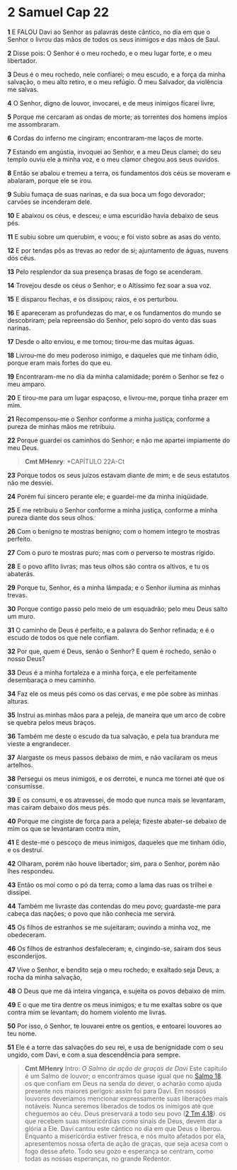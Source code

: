 # 2 Samuel Cap 22

**1** 	E FALOU Davi ao Senhor as palavras deste cântico, no dia em que o Senhor o livrou das mãos de todos os seus inimigos e das mãos de Saul.

**2** 	Disse pois: O Senhor é o meu rochedo, e o meu lugar forte, e o meu libertador.

**3** 	Deus é o meu rochedo, nele confiarei; o meu escudo, e a força da minha salvação, o meu alto retiro, e o meu refúgio. Ó meu Salvador, da violência me salvas.

**4** 	O Senhor, digno de louvor, invocarei, e de meus inimigos ficarei livre,

**5** 	Porque me cercaram as ondas de morte; as torrentes dos homens ímpios me assombraram.

**6** 	Cordas do inferno me cingiram; encontraram-me laços de morte.

**7** 	Estando em angústia, invoquei ao Senhor, e a meu Deus clamei; do seu templo ouviu ele a minha voz, e o meu clamor chegou aos seus ouvidos.

**8** 	Então se abalou e tremeu a terra, os fundamentos dos céus se moveram e abalaram, porque ele se irou.

**9** 	Subiu fumaça de suas narinas, e da sua boca um fogo devorador; carvões se incenderam dele.

**10** 	E abaixou os céus, e desceu; e uma escuridão havia debaixo de seus pés.

**11** 	E subiu sobre um querubim, e voou; e foi visto sobre as asas do vento.

**12** 	E por tendas pôs as trevas ao redor de si; ajuntamento de águas, nuvens dos céus.

**13** 	Pelo resplendor da sua presença brasas de fogo se acenderam.

**14** 	Trovejou desde os céus o Senhor; e o Altíssimo fez soar a sua voz.

**15** 	E disparou flechas, e os dissipou; raios, e os perturbou.

**16** 	E apareceram as profundezas do mar, e os fundamentos do mundo se descobriram; pela repreensão do Senhor, pelo sopro do vento das suas narinas.

**17** 	Desde o alto enviou, e me tomou; tirou-me das muitas águas.

**18** 	Livrou-me do meu poderoso inimigo, e daqueles que me tinham ódio, porque eram mais fortes do que eu.

**19** 	Encontraram-me no dia da minha calamidade; porém o Senhor se fez o meu amparo.

**20** 	E tirou-me para um lugar espaçoso, e livrou-me, porque tinha prazer em mim.

**21** 	Recompensou-me o Senhor conforme a minha justiça; conforme a pureza de minhas mãos me retribuiu.

**22** 	Porque guardei os caminhos do Senhor; e não me apartei impiamente do meu Deus.

> **Cmt MHenry**: *CAPÍTULO 22A-Ct

**23** 	Porque todos os seus juízos estavam diante de mim; e de seus estatutos não me desviei.

**24** 	Porém fui sincero perante ele; e guardei-me da minha iniqüidade.

**25** 	E me retribuiu o Senhor conforme a minha justiça, conforme a minha pureza diante dos seus olhos.

**26** 	Com o benigno te mostras benigno; com o homem íntegro te mostras perfeito.

**27** 	Com o puro te mostras puro; mas com o perverso te mostras rígido.

**28** 	E o povo aflito livras; mas teus olhos são contra os altivos, e tu os abaterás.

**29** 	Porque tu, Senhor, és a minha lâmpada; e o Senhor ilumina as minhas trevas.

**30** 	Porque contigo passo pelo meio de um esquadrão; pelo meu Deus salto um muro.

**31** 	O caminho de Deus é perfeito, e a palavra do Senhor refinada; e é o escudo de todos os que nele confiam.

**32** 	Por que, quem é Deus, senão o Senhor? E quem é rochedo, senão o nosso Deus?

**33** 	Deus é a minha fortaleza e a minha força, e ele perfeitamente desembaraça o meu caminho.

**34** 	Faz ele os meus pés como os das cervas, e me põe sobre as minhas alturas.

**35** 	Instrui as minhas mãos para a peleja, de maneira que um arco de cobre se quebra pelos meus braços.

**36** 	Também me deste o escudo da tua salvação, e pela tua brandura me vieste a engrandecer.

**37** 	Alargaste os meus passos debaixo de mim, e não vacilaram os meus artelhos.

**38** 	Persegui os meus inimigos, e os derrotei, e nunca me tornei até que os consumisse.

**39** 	E os consumi, e os atravessei, de modo que nunca mais se levantaram, mas caíram debaixo dos meus pés.

**40** 	Porque me cingiste de força para a peleja; fizeste abater-se debaixo de mim os que se levantaram contra mim,

**41** 	E deste-me o pescoço de meus inimigos, daqueles que me tinham ódio, e os destruí.

**42** 	Olharam, porém não houve libertador; sim, para o Senhor, porém não lhes respondeu.

**43** 	Então os moí como o pó da terra; como a lama das ruas os trilhei e dissipei.

**44** 	Também me livraste das contendas do meu povo; guardaste-me para cabeça das nações; o povo que não conhecia me servirá.

**45** 	Os filhos de estranhos se me sujeitaram; ouvindo a minha voz, me obedeceram.

**46** 	Os filhos de estranhos desfaleceram; e, cingindo-se, saíram dos seus esconderijos.

**47** 	Vive o Senhor, e bendito seja o meu rochedo; e exaltado seja Deus, a rocha da minha salvação,

**48** 	O Deus que me dá inteira vingança, e sujeita os povos debaixo de mim.

**49** 	E o que me tira dentre os meus inimigos; e tu me exaltas sobre os que contra mim se levantam; do homem violento me livras.

**50** 	Por isso, ó Senhor, te louvarei entre os gentios, e entoarei louvores ao teu nome.

**51** 	Ele é a torre das salvações do seu rei, e usa de benignidade com o seu ungido, com Davi, e com a sua descendência para sempre.


> **Cmt MHenry** Intro: *O Salmo de ação de graças de Davi* Este capítulo é um Salmo de louvor; o encontramos quase igual que no [Salmo 18](../19A-Sl/18.md#0). os que confiam em Deus na senda do dever, o acharão como ajuda presente nos maiores perigos: assim foi para Davi. Em nossos louvores deveríamos mencionar expressamente suas liberações mais notáveis. Nunca seremos liberados de todos os inimigos até que cheguemos ao céu. Deus preservará a todo seu povo ([2 Tm 4.18](../55N-2Tm/04.md#18)). os que recebem suas misericórdias como sinais de Deus, devem dar a glória a Ele. Davi cantou este cântico no dia em que Deus o liberou. Enquanto a misericórdia estiver fresca, e nós muito afetados por ela, apresentemos nossa oferta de ação de graças, que seja acesa com o fogo desse afeto. Todo seu gozo e esperança se centram, como todas as nossas esperanças, no grande Redentor.